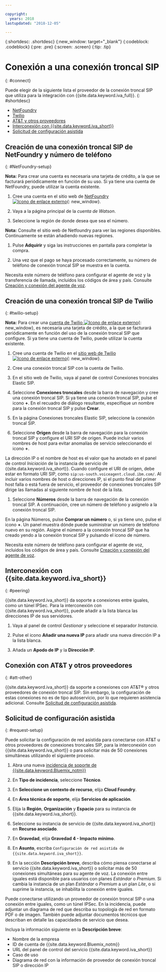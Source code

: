 ```yaml
---

copyright:
  years: 2018
lastupdated: "2018-12-05"

---
```


{:shortdesc: .shortdesc}
{:new_window: target="_blank"}
{:codeblock: .codeblock}
{:pre: .pre}
{:screen: .screen}
{:tip: .tip}


# Conexión a una conexión troncal SIP
{: #connect}

Puede elegir de la siguiente lista el proveedor de la conexión troncal SIP que utiliza para la integración con {{site.data.keyword.iva_full}}.
{: #shortdesc}

* [NetFoundry](#NetFoundry-setup)
* [Twilio](#twilio-setup)
* [AT&T y otros proveedores](#att-other)
* [Interconexión con {{site.data.keyword.iva_short}}](#peering)
* [Solicitud de configuración asistida](#request-setup)

## Creación de una conexión troncal SIP de NetFoundry y número de teléfono
{: #NetFoundry-setup}

**Nota:** Para crear una cuenta es necesaria una tarjeta de crédito, a la que se facturará periódicamente en función de su uso. Si ya tiene una cuenta de NetFoundry, puede utilizar la cuenta existente.

1. Cree una cuenta en el sitio web de [NetFoundry![Icono de enlace externo](../../icons/launch-glyph.svg "Icono de enlace externo")](https://watson.netfoundry.io/watson-login){: new_window}.

1. Vaya a la página principal de la _cuenta de Watson_.

1. Seleccione la región de donde desea que sea el número.

  **Nota:** Consulte el sitio web de Netfoundry para ver las regiones disponibles. Continuamente se están añadiendo nuevas regiones.

1. Pulse **Adquirir** y siga las instrucciones en pantalla para completar la compra.

1. Una vez que el pago se haya procesado correctamente, su número de teléfono de conexión troncal SIP se muestra en la cuenta.

Necesita este número de teléfono para configurar el agente de voz y la transferencia de llamada, incluidos los códigos de área y país. Consulte [Creación y conexión del agente de voz](getting-started.html#step3).


## Creación de una conexión troncal SIP de Twilio
{: #twilio-setup}

**Nota:** Para crear una [cuenta de Twilio ![Icono de enlace externo](../../icons/launch-glyph.svg "Icono de enlace externo")](https://www.twilio.com/try-twilio){: new_window}, es necesaria una tarjeta de crédito, a la que se facturará periódicamente en función del uso de la conexión troncal SIP que configure. Si ya tiene una cuenta de Twilio, puede utilizar la cuenta existente.

  1. Cree una cuenta de Twilio en el [sitio web de Twilio ![Icono de enlace externo](../../icons/launch-glyph.svg "Icono de enlace externo")](https://www.twilio.com/try-twilio){: new_window}.

  1. Cree una conexión troncal SIP con la cuenta de Twilio.

  1. En el sitio web de Twilio, vaya al panel de control Conexiones troncales Elastic SIP.

  1. Seleccione **Conexiones troncales** desde la barra de navegación y cree una conexión troncal SIP. Si ya tiene una conexión troncal SIP, pulse el icono **+**. En el recuadro de diálogo resultante, especifique un nombre para la conexión troncal SIP y pulse **Crear**.

  1. En la página Conexiones troncales Elastic SIP, seleccione la conexión troncal SIP.

  1. Seleccione **Origen** desde la barra de navegación para la conexión troncal SIP y configure el URI SIP de origen. Puede incluir varios nombres de host para evitar anomalías de servicio seleccionando el icono **+**.

  La dirección IP o el nombre de host es el valor que ha anotado en el panel de control _Iniciación_ de la instancia de servicio de {{site.data.keyword.iva_short}}. Cuando configure el URI de origen, debe estar en formato URI SIP, como `sip:us-south.voiceagent.cloud.ibm.com/`. Al incluir varios nombres de host o direcciones IP, si el punto final del primer host falla o está fuera de servicio, el proveedor de conexiones troncales SIP dirige las llamadas al siguiente nombre de host de la lista.

  1. Seleccione **Números** desde la barra de navegación de la conexión troncal SIP. A continuación, cree un número de teléfono y asígnelo a la conexión troncal SIP.

  En la página Números, pulse **Comprar un número** o, si ya tiene uno, pulse el icono **+**. Un panel muestra dónde puede suministrar un número de teléfono nuevo en su región. Asigne el número a la conexión troncal SIP que ha creado yendo a la conexión troncal SIP y pulsando el icono de número.

  Necesita este número de teléfono para configurar el agente de voz, incluidos los códigos de área y país. Consulte [Creación y conexión del agente de voz](getting-started.html#step3).

## Interconexión con {{site.data.keyword.iva_short}}
{: #peering}

{{site.data.keyword.iva_short}} da soporte a conexiones entre iguales, como un túnel IPSec. Para la interconexión con {{site.data.keyword.iva_short}}, puede añadir a la lista blanca las direcciones IP de sus servidores.

1. Vaya al panel de control _Gestionar_ y seleccione el separador _Instancia_.

1. Pulse el icono **Añadir una nueva IP** para añadir una nueva dirección IP a la lista blanca.

1. Añada un **Apodo de IP** y la **Dirección IP**.

## Conexión con AT&T y otros proveedores
{: #att-other}

{{site.data.keyword.iva_short}} da soporte a conexiones con AT&T&reg; y otros proveedores de conexión troncal SIP. Sin embargo, la configuración de estas conexiones no es de tipo autoservicio, por lo que requieren asistencia adicional. Consulte [Solicitud de configuración asistida](#request-setup).

## Solicitud de configuración asistida
{: #request-setup}

Puede solicitar la configuración de red asistida para conectarse con AT&T u otros proveedores de conexiones troncales SIP, para la interconexión con {{site.data.keyword.iva_short}} o para solicitar más de 50 conexiones simultáneas utilizando el siguiente proceso.

1. Abra una nueva [incidencia de soporte de {{site.data.keyword.Bluemix_notm}}](https://cloud.ibm.com/unifiedsupport/tickets/add)

1. En **Tipo de incidencia**, seleccione **Técnico**.

1. En **Seleccione un contexto de recurso**, elija **Cloud Foundry**.

1. En **Área técnica de soporte**, elija **Servicios de aplicación**.

1. Elija la **Región**, **Organización** y **Espacio** para su instancia de {{site.data.keyword.iva_short}}.

1. Seleccione su instancia de servicio de {{site.data.keyword.iva_short}} en **Recurso asociado**.

1. En **Gravedad**, elija **Gravedad 4 - Impacto mínimo**.

1. En **Asunto**, escriba `Configuración de red asistida de {{site.data.keyword.iva_short}}`.

1. En la sección **Descripción breve**, describa cómo piensa conectarse al servicio {{site.data.keyword.iva_short}} o solicitar más de 50 conexiones simultáneas para su agente de voz. La conexión entre iguales está disponible para usuarios con planes _Estándar_ o _Premium_. Si cambia la instancia de un plan _Estándar_ o _Premium_ a un plan _Lite_, o si suprime la instancia, se inhabilita la conexión entre iguales.

  Puede conectarse utilizando un proveedor de conexión troncal SIP o una conexión entre iguales, como un túnel IPSec. En la incidencia, puede adjuntar un diagrama de red que describa su topología de red en formato PDF o de imagen. También puede adjuntar documentos técnicos que describan en detalle las capacidades de servicio que desea.

  Incluya la información siguiente en la **Descripción breve**:
  * Nombre de la empresa
  * ID de cuenta de {{site.data.keyword.Bluemix_notm}}
  * URL del panel de control del servicio {{site.data.keyword.iva_short}}
  * Caso de uso
  * Diagrama de red con la información de proveedor de conexión troncal SIP o dirección IP
